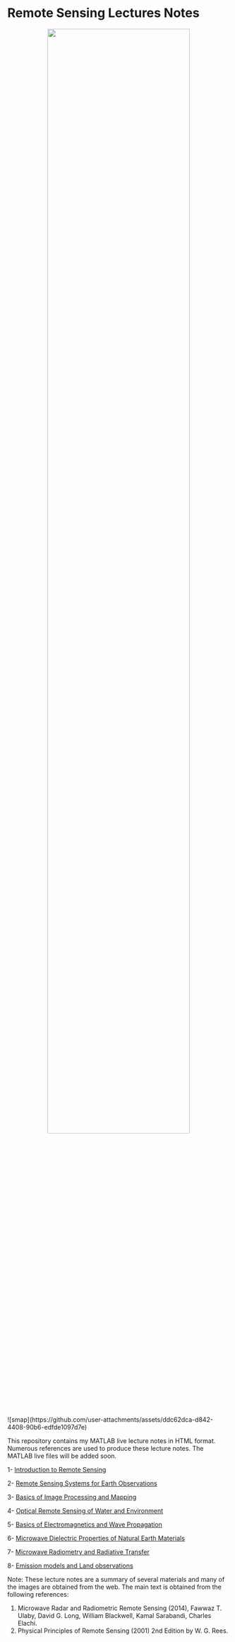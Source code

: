 # Remote Sensing Lectures Notes
<p align="center">
  <img width=80% height=80% src="[https://user-images.githubusercontent.com/46690843/202563958-17da3cae-20d6-4e2d-8e37-ec48d13ad2e8.png](https://github.com/user-attachments/assets/ddc62dca-d842-4408-90b6-edfde1097d7e)">
</p>
![smap](https://github.com/user-attachments/assets/ddc62dca-d842-4408-90b6-edfde1097d7e)

This repository contains my MATLAB live lecture notes in HTML format. Numerous references are used to produce these lecture notes. The MATLAB live files will be added soon. 

1- [ Introduction to Remote Sensing](https://htmlpreview.github.io/?https://github.com/aebtehaj/Remote-Sensing-Lectures/blob/main/Chapter_01.html)

2- [Remote Sensing Systems for Earth Observations](https://htmlpreview.github.io/?https://github.com/aebtehaj/Remote-Sensing-Lectures/blob/main/Chapter_02.html)

3- [Basics of Image Processing and Mapping](https://htmlpreview.github.io/?https://github.com/aebtehaj/Remote-Sensing-Lectures/blob/main/Chapter_03.html)

4- [Optical Remote Sensing of Water and Environment](https://htmlpreview.github.io/?https://github.com/aebtehaj/Remote-Sensing-Lectures/blob/main/Chapter_04.html)

5- [Basics of Electromagnetics and Wave Propagation](https://htmlpreview.github.io/?https://github.com/aebtehaj/Remote-Sensing-Lectures/blob/main/Chapter_05.html)

6- [Microwave Dielectric Properties of Natural Earth Materials](https://htmlpreview.github.io/?https://github.com/aebtehaj/Remote-Sensing-Lectures/blob/main/Chapter_06.html)

7- [Microwave Radiometry and Radiative Transfer](https://htmlpreview.github.io/?https://github.com/aebtehaj/Remote-Sensing-Lectures/blob/main/Chapter_07.html)

8- [Emission models and Land observations](https://htmlpreview.github.io/?https://github.com/aebtehaj/Remote-Sensing-Lectures/blob/main/Chapter_08.html)

Note: These lecture notes are a summary of several materials and many of the images are obtained from the web. The main text is obtained from the following references:

1. Microwave Radar and Radiometric Remote Sensing (2014), Fawwaz T. Ulaby, David G. Long, William Blackwell, Kamal Sarabandi, Charles Elachi.
2. Physical Principles of Remote Sensing (2001) 2nd Edition by W. G. Rees.
